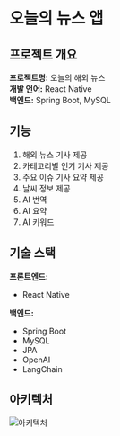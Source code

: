 # 오늘의 뉴스 앱

## 프로젝트 개요

**프로젝트명:** 오늘의 해외 뉴스  
**개발 언어:** React Native  
**백엔드:** Spring Boot, MySQL  

## 기능

1. 해외 뉴스 기사 제공
2. 카테고리별 인기 기사 제공
3. 주요 이슈 기사 요약 제공
4. 날씨 정보 제공
5. AI 번역
6. AI 요약
7. AI 키워드

## 기술 스택

**프론트엔드:**
- React Native

**백엔드:**
- Spring Boot
- MySQL
- JPA
- OpenAI
- LangChain


## 아키텍처

![아키텍처](https://github.com/final-project-ko/final-project-front-app/assets/60908387/1014e5fc-bba9-4849-b9ef-86f4068a234f)


